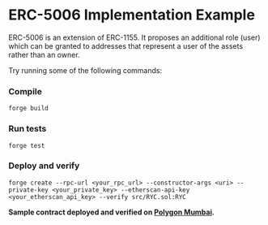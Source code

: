 # ERC-5006 Implementation Example

ERC-5006 is an extension of ERC-1155. It proposes an additional role (user) which can be granted to addresses that represent a user of the assets rather than an owner.

Try running some of the following commands:

### Compile
```shell
forge build
```

### Run tests
```shell
forge test
```
### Deploy and verify
```shell
forge create --rpc-url <your_rpc_url> --constructor-args <uri> --private-key <your_private_key> --etherscan-api-key <your_etherscan_api_key> --verify src/RYC.sol:RYC
```

**Sample contract deployed and verified on [Polygon Mumbai](https://mumbai.polygonscan.com/address/0x8d7cf2f420863ef8cb2edb700985e4023c463308).**